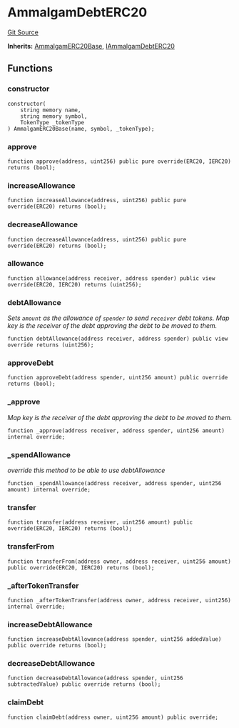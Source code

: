 # AmmalgamDebtERC20
[Git Source](https://github.com/Ammalgam-Protocol/core-v1/blob/55eccbeef5b0ef289c29a5edda7e20c492c25998/contracts/tokens/AmmalgamDebtERC20.sol)

**Inherits:**
[AmmalgamERC20Base](/contract_docs/src/contracts/tokens/AmmalgamERC20Base.sol/abstract.AmmalgamERC20Base.md), [IAmmalgamDebtERC20](/contract_docs/src/contracts/interfaces/tokens/IAmmalgamDebtERC20.sol/interface.IAmmalgamDebtERC20.md)


## Functions
### constructor


```solidity
constructor(
    string memory name,
    string memory symbol,
    TokenType _tokenType
) AmmalgamERC20Base(name, symbol, _tokenType);
```

### approve


```solidity
function approve(address, uint256) public pure override(ERC20, IERC20) returns (bool);
```

### increaseAllowance


```solidity
function increaseAllowance(address, uint256) public pure override(ERC20) returns (bool);
```

### decreaseAllowance


```solidity
function decreaseAllowance(address, uint256) public pure override(ERC20) returns (bool);
```

### allowance


```solidity
function allowance(address receiver, address spender) public view override(ERC20, IERC20) returns (uint256);
```

### debtAllowance

*Sets `amount` as the allowance of `spender` to send `receiver` debt tokens.
Map key is the receiver of the debt approving the debt to be moved to them.*


```solidity
function debtAllowance(address receiver, address spender) public view override returns (uint256);
```

### approveDebt


```solidity
function approveDebt(address spender, uint256 amount) public override returns (bool);
```

### _approve

*Map key is the receiver of the debt approving the debt to be moved to them.*


```solidity
function _approve(address receiver, address spender, uint256 amount) internal override;
```

### _spendAllowance

*override this method to be able to use debtAllowance*


```solidity
function _spendAllowance(address receiver, address spender, uint256 amount) internal override;
```

### transfer


```solidity
function transfer(address receiver, uint256 amount) public override(ERC20, IERC20) returns (bool);
```

### transferFrom


```solidity
function transferFrom(address owner, address receiver, uint256 amount) public override(ERC20, IERC20) returns (bool);
```

### _afterTokenTransfer


```solidity
function _afterTokenTransfer(address owner, address receiver, uint256) internal override;
```

### increaseDebtAllowance


```solidity
function increaseDebtAllowance(address spender, uint256 addedValue) public override returns (bool);
```

### decreaseDebtAllowance


```solidity
function decreaseDebtAllowance(address spender, uint256 subtractedValue) public override returns (bool);
```

### claimDebt


```solidity
function claimDebt(address owner, uint256 amount) public override;
```

